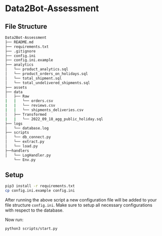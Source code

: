 # Data2Bot-Assessment

## File Structure
```bash
Data2Bot-Assessment
├── README.md
├── requirements.txt
├── .gitignore
├── config.ini
├── config.ini.example
├── analytics
│   └── product_analytics.sql
│   └── product_orders_on_holidays.sql
│   └── total_shipment.sql
│   └── total_undelivered_shipments.sql
├── assets
├── data
│   ├── Raw
|   |   └── orders.csv
|   |   └── reviews.csv
|   |   └── shipments_deliveries.csv
│   ├── Transformed
|   |   └── 2022_09_18_agg_public_holiday.sql
├── logs
│   └── database.log
├── scripts
│   └── db_connect.py
│   └── extract.py
│   └── load.py 
├──handlers
│   └── LogHandler.py 
    └── Env.py 
```

## Setup
```bash
pip3 install -r requirements.txt
cp config.ini.example config.ini
```

After running the above script a new configuration file will be added to your file structure `config.ini`. Make sure to setup all necessary configurations with respect to the database.

Now run: 

```bash
python3 scripts/start.py
```